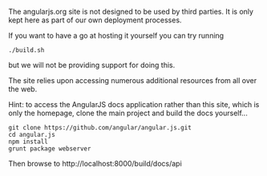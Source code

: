 The angularjs.org site is not designed to be used by third parties. 
It is only kept here as part of our own deployment processes.


If you want to have a go at hosting it yourself you can try running

    ./build.sh

but we will not be providing support for doing this.

The site relies upon accessing numerous additional resources from all over the web.

Hint: to access the AngularJS docs application rather than this site, which is only the homepage,
 clone the main project and build the docs yourself...

    git clone https://github.com/angular/angular.js.git
    cd angular.js
    npm install
    grunt package webserver

Then browse to http://localhost:8000/build/docs/api
